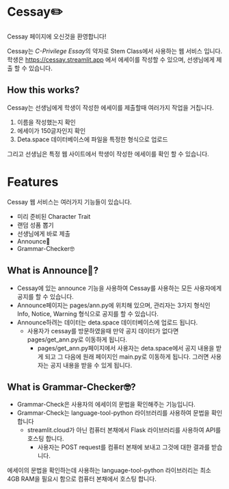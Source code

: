 # Cessay✏️
Cessay 페이지에 오신것을 환영합니다!

Cessay는 *C-Privilege Essay*의 약자로 Stem Class에서 사용하는 웹 서비스 입니다. 학생은 https://cessay.streamlit.app 에서 에세이를 작성할 수 있으며, 선생님에게 제출 할 수 있습니다.

## How this works?
Cessay는 선생님에게 학생이 작성한 에세이를 제출할때 여러가지 작업을 거칩니다.
1. 이름을 작성했는지 확인
2. 에세이가 150글자인지 확인
3. Deta.space 데이터베이스에 파일을 특정한 형식으로 업로드

그리고 선생님은 특정 웹 사이트에서 학생이 작성한 에세이를 확인 할 수 있습니다.

# Features
Cessay 웹 서비스는 여러가지 기능들이 있습니다.
- 미리 준비된 Character Trait
- 랜덤 성품 뽑기
- 선생님에게 바로 제출
- Announce📢
- Grammar-Checker🤓
## What is Announce📢?
- Cessay에 있는 announce 기능을 사용하여 Cessay를 사용하는 모든 사용자에게 공지를 할 수 있습니다.
- Announce페이지는 pages/ann.py에 위치해 있으며, 관리자는 3가지 형식인 Info, Notice, Warning 형식으로 공지를 할 수 있습니다.
- Announce하려는 데이터는 deta.space 데이터베이스에 업로드 됩니다.
  - 사용자가 cessay를 방문하였을때 만약 공지 데이터가 없다면 pages/get_ann.py로 이동하게 됩니다.
    - pages/get_ann.py페이지에서 사용자는 deta.space에서 공지 내용을 받게 되고 그 다음에 원래 페이지인 main.py로 이동하게 됩니다. 그러면 사용자는 공지 내용을 받을 수 있게 됩니다.

## What is Grammar-Checker🤓?
- Grammar-Check은 사용자의 에세이의 문법을 확인해주는 기능입니다.
- Grammar-Check는 language-tool-python 라이브러리를 사용하여 문법을 확인합니다
  - streamlit.cloud가 아닌 컴퓨터 본채에서 Flask 라이브러리를 사용하여 API를 호스팅 합니다.
    - 사용자는 POST request를 컴퓨터 본채에 보내고 그것에 대한 결과를 받습니다.  
    
에세이의 문법을 확인하는데 사용하는 language-tool-python 라이브러리는 최소 4GB RAM을 필요시 함으로 컴퓨터 본채에서 호스팅 합니다.
